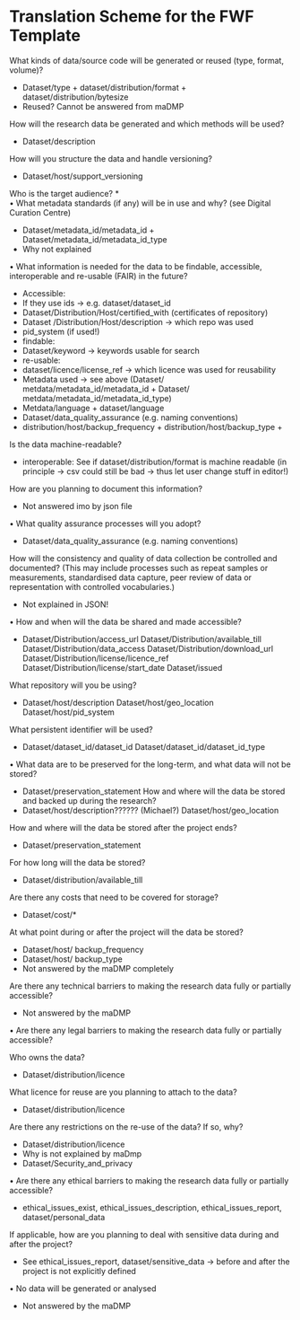 # Translation Scheme for the FWF Template

What kinds of data/source code will be generated or reused (type, format, volume)?
*	Dataset/type + dataset/distribution/format + dataset/distribution/bytesize
*	Reused? Cannot be answered from maDMP

How will the research data be generated and which methods will be used? 
*	Dataset/description

How will you structure the data and handle versioning? 
*	Dataset/host/support_versioning

Who is the target audience?
*	
•	What metadata standards (if any) will be in use and why? (see Digital Curation Centre)
*	Dataset/metadata_id/metadata_id + Dataset/metadata_id/metadata_id_type
*	Why not explained

•	What information is needed for the data to be findable, accessible, interoperable and re-usable (FAIR) in the future? 
*	Accessible:
  *	If they use ids -> e.g. dataset/dataset_id
  *	Dataset/Distribution/Host/certified_with  (certificates of repository)
  *	Dataset /Distribution/Host/description -> which repo was used
  *	pid_system (if used!)
*	findable:
  *	Dataset/keyword -> keywords usable for search
*	re-usable:
  *	dataset/licence/license_ref -> which licence was used for reusability
  *	Metadata used -> see above (Dataset/ metdata/metadata_id/metadata_id + Dataset/ metdata/metadata_id/metadata_id_type)
  *	Metdata/language + dataset/language
  *	Dataset/data_quality_assurance (e.g. naming conventions)
  *	distribution/host/backup_frequency + distribution/host/backup_type +

Is the data machine-readable? 
*	interoperable: See if dataset/distribution/format is machine readable (in principle -> csv could still be bad -> thus let user change stuff in editor!)

How are you planning to document this information?
*	Not answered imo by json file

•	What quality assurance processes will you adopt? 
*	Dataset/data_quality_assurance (e.g. naming conventions)

How will the consistency and quality of data collection be controlled and documented? (This may include processes such as repeat samples or measurements, standardised data capture, peer review of data or representation with controlled vocabularies.)
*	Not explained in JSON!

•	How and when will the data be shared and made accessible? 

*	Dataset/Distribution/access_url
Dataset/Distribution/available_till
Dataset/Distribution/data_access
Dataset/Distribution/download_url
Dataset/Distribution/license/licence_ref
Dataset/Distribution/license/start_date
Dataset/issued


What repository will you be using? 
*	Dataset/host/description
Dataset/host/geo_location
Dataset/host/pid_system

What persistent identifier will be used?
*	Dataset/dataset_id/dataset_id
Dataset/dataset_id/dataset_id_type

•	What data are to be preserved for the long-term, and what data will not be stored? 
*	Dataset/preservation_statement
How and where will the data be stored and backed up during the research? 
*	Dataset/host/description?????? (Michael?)
Dataset/host/geo_location

How and where will the data be stored after the project ends? 
*	Dataset/preservation_statement

For how long will the data be stored? 
*	Dataset/distribution/available_till

Are there any costs that need to be covered for storage? 
*	Dataset/cost/*

At what point during or after the project will the data be stored? 
*	Dataset/host/ backup_frequency
*	Dataset/host/ backup_type
*	Not answered by the maDMP completely

Are there any technical barriers to making the research data fully or partially accessible?
*	Not answered by the maDMP

•	Are there any legal barriers to making the research data fully or partially accessible? 

Who owns the data? 
*	Dataset/distribution/licence

What licence for reuse are you planning to attach to the data? 
*	Dataset/distribution/licence

Are there any restrictions on the re-use of the data? If so, why?
*	Dataset/distribution/licence
*	Why is not explained by maDmp
*	Dataset/Security_and_privacy

•	Are there any ethical barriers to making the research data fully or partially accessible? 
*	ethical_issues_exist, ethical_issues_description, ethical_issues_report, dataset/personal_data

If applicable, how are you planning to deal with sensitive data during and after the project? 
*	See ethical_issues_report, dataset/sensitive_data -> before and after the project is not explicitly defined

•	No data will be generated or analysed
*	Not answered by the maDMP


